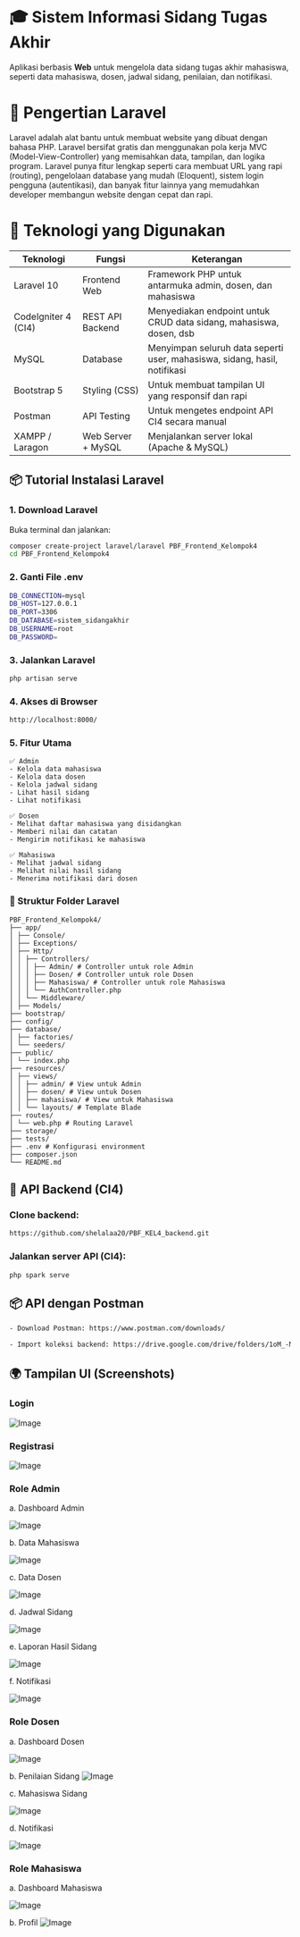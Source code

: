 # 🎓 Sistem Informasi Sidang Tugas Akhir

Aplikasi berbasis **Web** untuk mengelola data sidang tugas akhir mahasiswa, seperti data mahasiswa, dosen, jadwal sidang, penilaian, dan notifikasi.

# 📖 Pengertian Laravel

Laravel adalah alat bantu untuk membuat website yang dibuat dengan bahasa PHP. Laravel bersifat gratis dan menggunakan pola kerja MVC (Model-View-Controller) yang memisahkan data, tampilan, dan logika program. Laravel punya fitur lengkap seperti cara membuat URL yang rapi (routing), pengelolaan database yang mudah (Eloquent), sistem login pengguna (autentikasi), dan banyak fitur lainnya yang memudahkan developer membangun website dengan cepat dan rapi.


# 🚪 Teknologi yang Digunakan

| Teknologi         | Fungsi              | Keterangan                                                                 |
|-------------------|---------------------|-----------------------------------------------------------------------------|
| Laravel 10        | Frontend Web        | Framework PHP untuk antarmuka admin, dosen, dan mahasiswa                  |
| CodeIgniter 4 (CI4)| REST API Backend   | Menyediakan endpoint untuk CRUD data sidang, mahasiswa, dosen, dsb        |
| MySQL             | Database            | Menyimpan seluruh data seperti user, mahasiswa, sidang, hasil, notifikasi |
| Bootstrap 5       | Styling (CSS)       | Untuk membuat tampilan UI yang responsif dan rapi                         |
| Postman           | API Testing         | Untuk mengetes endpoint API CI4 secara manual                             |
| XAMPP / Laragon   | Web Server + MySQL  | Menjalankan server lokal (Apache & MySQL)                                 |

## 📦 Tutorial Instalasi Laravel

###  1. Download Laravel

Buka terminal dan jalankan:

```bash
composer create-project laravel/laravel PBF_Frontend_Kelompok4
cd PBF_Frontend_Kelompok4

```
### 2. Ganti File .env
```bash
DB_CONNECTION=mysql
DB_HOST=127.0.0.1
DB_PORT=3306
DB_DATABASE=sistem_sidangakhir
DB_USERNAME=root
DB_PASSWORD=
```

### 3. Jalankan Laravel
```bash
php artisan serve
```

### 4. Akses di Browser
```bash
http://localhost:8000/
```

### 5. Fitur Utama
```
✅ Admin
- Kelola data mahasiswa
- Kelola data dosen
- Kelola jadwal sidang
- Lihat hasil sidang
- Lihat notifikasi

✅ Dosen
- Melihat daftar mahasiswa yang disidangkan
- Memberi nilai dan catatan
- Mengirim notifikasi ke mahasiswa

✅ Mahasiswa
- Melihat jadwal sidang
- Melihat nilai hasil sidang
- Menerima notifikasi dari dosen
```
### 📁 Struktur Folder Laravel
```
PBF_Frontend_Kelompok4/
├── app/
│ ├── Console/
│ ├── Exceptions/
│ ├── Http/
│ │ ├── Controllers/
│ │ │ ├── Admin/ # Controller untuk role Admin
│ │ │ ├── Dosen/ # Controller untuk role Dosen
│ │ │ ├── Mahasiswa/ # Controller untuk role Mahasiswa
│ │ │ └── AuthController.php
│ │ └── Middleware/
│ ├── Models/
├── bootstrap/
├── config/
├── database/
│ ├── factories/
│ └── seeders/
├── public/
│ └── index.php
├── resources/
│ ├── views/
│ │ ├── admin/ # View untuk Admin
│ │ ├── dosen/ # View untuk Dosen
│ │ ├── mahasiswa/ # View untuk Mahasiswa
│ │ └── layouts/ # Template Blade
├── routes/
│ └── web.php # Routing Laravel
├── storage/
├── tests/
├── .env # Konfigurasi environment
├── composer.json
└── README.md
```


## 🔗 API Backend (CI4)
### Clone backend:
```bash
https://github.com/shelalaa20/PBF_KEL4_backend.git
```
### Jalankan server API (CI4):
```
php spark serve
```
## 📦 API dengan Postman
```bash
- Download Postman: https://www.postman.com/downloads/

- Import koleksi backend: https://drive.google.com/drive/folders/1oM_-M4-XOv8jatZQ66pT2e_izZ_DCZaM?usp=sharing

```
## 🌍 Tampilan UI (Screenshots)

### Login
![Image](https://github.com/user-attachments/assets/2374dbfc-689f-42aa-9a62-907473059b36)

### Registrasi

![Image](https://github.com/user-attachments/assets/2374dbfc-689f-42aa-9a62-907473059b36)

### Role Admin

a. Dashboard Admin

![Image](https://github.com/user-attachments/assets/e5a5dfa9-4394-4131-8610-3a3513f0b7f6)

b. Data Mahasiswa

![Image](https://github.com/user-attachments/assets/250e654e-93ee-4360-9f3c-e012794c6d35)

c. Data Dosen

![Image](https://github.com/user-attachments/assets/2132b597-fe20-4dc4-865b-604d7c33b380)

d. Jadwal Sidang

![Image](https://github.com/user-attachments/assets/85ea24fe-633e-4051-b6bb-e391b97ab752)

e. Laporan Hasil Sidang

![Image](https://github.com/user-attachments/assets/226ec963-79da-483e-b189-adf1753fdaeb)

f. Notifikasi

![Image](https://github.com/user-attachments/assets/9a15e674-879f-4135-a98e-7790f7c2d4e5)

### Role Dosen

a. Dashboard Dosen

![Image](https://github.com/user-attachments/assets/c1421641-19ac-42c7-8e6f-10df4f169f4a)

b. Penilaian Sidang
![Image](https://github.com/user-attachments/assets/8d926671-4427-458d-99c1-24e798256fdd)

c. Mahasiswa Sidang

![Image](https://github.com/user-attachments/assets/c184aa8b-25e3-4253-98d8-acd30da7f622)


d. Notifikasi

![Image](https://github.com/user-attachments/assets/a9b7123c-414a-48a9-a7af-5be55cdffdf7)

### Role Mahasiswa

a. Dashboard Mahasiswa

![Image](https://github.com/user-attachments/assets/bc995389-3a30-4e3e-8d12-3aa98d3bf7e6)

b. Profil
![Image](https://github.com/user-attachments/assets/654f887b-1d44-4642-ba7b-e27e94d311e8)
